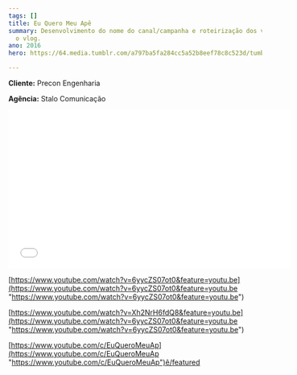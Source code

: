 ```yaml
---
tags: []
title: Eu Quero Meu Apê
summary: Desenvolvimento do nome do canal/campanha e roteirização dos vídeos para
  o vlog.
ano: 2016
hero: https://64.media.tumblr.com/a797ba5fa284cc5a52b8eef78c8c523d/tumblr_n0sns6x6X31tsd7eso2_500.jpg

---
```

**Cliente:** Precon Engenharia

**Agência:** Stalo Comunicação

<iframe width="560" height="315" src="[https://www.youtube.com/embed/6yycZS07ot0](https://www.youtube.com/embed/6yycZS07ot0 "https://www.youtube.com/embed/6yycZS07ot0")" frameborder="0" allow="accelerometer; autoplay; encrypted-media; gyroscope; picture-in-picture" allowfullscreen></iframe>

[https://www.youtube.com/watch?v=6yycZS07ot0&feature=youtu.be](https://www.youtube.com/watch?v=6yycZS07ot0&feature=youtu.be "https://www.youtube.com/watch?v=6yycZS07ot0&feature=youtu.be")

[https://www.youtube.com/watch?v=Xh2NrH6fdQ8&feature=youtu.be](https://www.youtube.com/watch?v=6yycZS07ot0&feature=youtu.be "https://www.youtube.com/watch?v=6yycZS07ot0&feature=youtu.be")

[https://www.youtube.com/c/EuQueroMeuAp](https://www.youtube.com/c/EuQueroMeuAp "https://www.youtube.com/c/EuQueroMeuAp")ê/featured